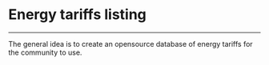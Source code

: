 # Energy tariffs listing
<hr></hr>
The general idea is to create an opensource database of energy tariffs for the community to use.
